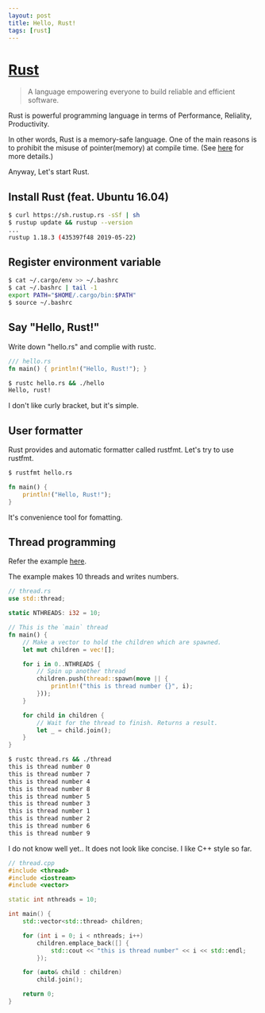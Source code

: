 ```yaml
---
layout: post
title: Hello, Rust!
tags: [rust]
---
```


# [Rust](https://www.rust-lang.org/)
> A language empowering everyone to build reliable and efficient software.

Rust is powerful programming language in terms of Performance, Reliality, Productivity. 

In other words, Rust is a memory-safe language. One of the main reasons is to prohibit the misuse of pointer(memory) at compile time. (See [here](https://doc.rust-lang.org/nomicon/meet-safe-and-unsafe.html#meet-safe-and-unsafe) for more details.)  

Anyway, Let's start Rust.

## Install Rust (feat. Ubuntu 16.04)
```sh
$ curl https://sh.rustup.rs -sSf | sh
$ rustup update && rustup --version
...
rustup 1.18.3 (435397f48 2019-05-22)
```

## Register environment variable
```sh
$ cat ~/.cargo/env >> ~/.bashrc
$ cat ~/.bashrc | tail -1
export PATH="$HOME/.cargo/bin:$PATH"
$ source ~/.bashrc
```

## Say "Hello, Rust!"
Write down "hello.rs" and complie with rustc.
```rust
/// hello.rs
fn main() { println!("Hello, Rust!"); }
```
```sh
$ rustc hello.rs && ./hello
Hello, rust!
```
I don't like curly bracket, but it's simple.  

## User formatter
Rust provides and automatic formatter called rustfmt. Let's try to use rustfmt.
```sh
$ rustfmt hello.rs
```
```rust
fn main() {
    println!("Hello, Rust!");
}
```
It's convenience tool for fomatting.

## Thread programming
Refer the example [here](https://doc.rust-lang.org/rust-by-example/std_misc/threads.html).

The example makes 10 threads and writes numbers.
```rust
// thread.rs
use std::thread;

static NTHREADS: i32 = 10;

// This is the `main` thread
fn main() {
    // Make a vector to hold the children which are spawned.
    let mut children = vec![];

    for i in 0..NTHREADS {
        // Spin up another thread
        children.push(thread::spawn(move || {
            println!("this is thread number {}", i);
        }));
    }

    for child in children {
        // Wait for the thread to finish. Returns a result.
        let _ = child.join();
    }
}
```
```sh
$ rustc thread.rs && ./thread
this is thread number 0
this is thread number 7
this is thread number 4
this is thread number 8
this is thread number 5
this is thread number 3
this is thread number 1
this is thread number 2
this is thread number 6
this is thread number 9
```

I do not know well yet.. It does not look like concise.
I like C++ style so far.

```cpp
// thread.cpp
#include <thread>
#include <iostream>
#include <vector>

static int nthreads = 10;

int main() {
	std::vector<std::thread> children;

	for (int i = 0; i < nthreads; i++)
		children.emplace_back([] {
			std::cout << "this is thread number" << i << std::endl;
		});

	for (auto& child : children)
		child.join();

	return 0;
}
```
